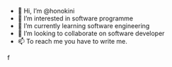 - 👋 Hi, I’m @honokini
- 👀 I’m interested in software programme
- 🌱 I’m currently learning software engineering
- 💞️ I’m looking to collaborate on software developer
- 📫 To reach me you have to write me.

<!---
honokini/honokini is a ✨ special ✨ repository because its `README.md` (this file) appears on your GitHub profile.
You can click the Preview link to take a look at your changes.
--->f
